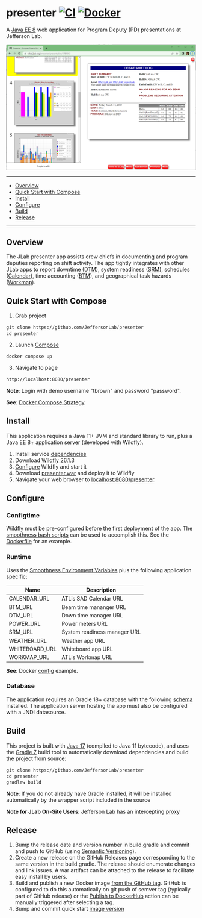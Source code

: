 # presenter [![CI](https://github.com/JeffersonLab/presenter/actions/workflows/ci.yml/badge.svg)](https://github.com/JeffersonLab/presenter/actions/workflows/ci.yml) [![Docker](https://img.shields.io/docker/v/jeffersonlab/presenter?sort=semver&label=DockerHub)](https://hub.docker.com/r/jeffersonlab/presenter)
A [Java EE 8](https://en.wikipedia.org/wiki/Jakarta_EE) web application for Program Deputy (PD) presentations at Jefferson Lab.

![Screenshot](https://github.com/JeffersonLab/presenter/raw/main/Screenshot.png?raw=true "Screenshot")

---
 - [Overview](https://github.com/JeffersonLab/presenter#overview)
 - [Quick Start with Compose](https://github.com/JeffersonLab/presenter#quick-start-with-compose)
 - [Install](https://github.com/JeffersonLab/presenter#install)
 - [Configure](https://github.com/JeffersonLab/presenter#configure)
 - [Build](https://github.com/JeffersonLab/presenter#build)
 - [Release](https://github.com/JeffersonLab/presenter#release)
---

## Overview
The JLab presenter app assists crew chiefs in documenting and program deputies reporting on shift activity.  The app tightly integrates with other JLab apps to report downtime ([DTM](https://github.com/JeffersonLab/dtm)), system readiness ([SRM](https://github.com/JeffersonLab/srm)), schedules ([Calendar](https://github.com/JeffersonLab/calendar)), time accounting ([BTM](https://github.com/JeffersonLab/btm)), and geographical task hazards ([Workmap](https://github.com/JeffersonLab/workmap)).

## Quick Start with Compose
1. Grab project
```
git clone https://github.com/JeffersonLab/presenter
cd presenter
```
2. Launch [Compose](https://github.com/docker/compose)
```
docker compose up
```
3. Navigate to page
```
http://localhost:8080/presenter
```

**Note**: Login with demo username "tbrown" and password "password".

**See**: [Docker Compose Strategy](https://gist.github.com/slominskir/a7da801e8259f5974c978f9c3091d52c)

## Install
This application requires a Java 11+ JVM and standard library to run, plus a Java EE 8+ application server (developed with Wildfly).

1. Install service [dependencies](https://github.com/JeffersonLab/presenter/blob/main/deps.yml)
2. Download [Wildfly 26.1.3](https://www.wildfly.org/downloads/)
3. [Configure](https://github.com/JeffersonLab/presenter#configure) Wildfly and start it
4. Download [presenter.war](https://github.com/JeffersonLab/presenter/releases) and deploy it to Wildfly
5. Navigate your web browser to [localhost:8080/presenter](http://localhost:8080/presenter)

## Configure

### Configtime
Wildfly must be pre-configured before the first deployment of the app.  The [smoothness bash scripts](https://github.com/JeffersonLab/smoothness#configtime) can be used to accomplish this.  See the [Dockerfile](https://github.com/JeffersonLab/presenter/blob/main/Dockerfile) for an example.

### Runtime
Uses the [Smoothness Environment Variables](https://github.com/JeffersonLab/smoothness#global-runtime) plus the following application specific:

| Name                              | Description                                                                                                                                 |
|-----------------------------------|---------------------------------------------------------------------------------------------------------------------------------------------|
| CALENDAR_URL                      | ATLis SAD Calendar URL                                                                                                                      |
| BTM_URL                           | Beam time mananger URL               |
| DTM_URL                           | Down time manager URL                |
| POWER_URL                         | Power meters URL                     |
| SRM_URL                           | System readiness manager URL         |
| WEATHER_URL                       | Weather app URL                      |
| WHITEBOARD_URL                    | Whiteboard app URL                   |
| WORKMAP_URL                       | ATLis Workmap URL                    |

**See**: Docker [config](https://github.com/JeffersonLab/presenter/blob/main/docker-compose.yml) example.

### Database
The application requires an Oracle 18+ database with the following [schema](https://github.com/JeffersonLab/presenter/tree/main/docker/oracle/setup) installed.   The application server hosting the app must also be configured with a JNDI datasource.

## Build
This project is built with [Java 17](https://adoptium.net/) (compiled to Java 11 bytecode), and uses the [Gradle 7](https://gradle.org/) build tool to automatically download dependencies and build the project from source:

```
git clone https://github.com/JeffersonLab/presenter
cd presenter
gradlew build
```
**Note**: If you do not already have Gradle installed, it will be installed automatically by the wrapper script included in the source

**Note for JLab On-Site Users**: Jefferson Lab has an intercepting [proxy](https://gist.github.com/slominskir/92c25a033db93a90184a5994e71d0b78)

## Release
1. Bump the release date and version number in build.gradle and commit and push to GitHub (using [Semantic Versioning](https://semver.org/)).
2. Create a new release on the GitHub Releases page corresponding to the same version in the build.gradle.   The release should enumerate changes and link issues.   A war artifact can be attached to the release to facilitate easy install by users.
3. Build and publish a new Docker image [from the GitHub tag](https://gist.github.com/slominskir/a7da801e8259f5974c978f9c3091d52c#8-build-an-image-based-of-github-tag). GitHub is configured to do this automatically on git push of semver tag (typically part of GitHub release) or the [Publish to DockerHub](https://github.com/JeffersonLab/presenter/actions/workflows/docker-publish.yml) action can be manually triggered after selecting a tag.
4. Bump and commit quick start [image version](https://github.com/JeffersonLab/presenter/blob/main/docker-compose.override.yml)
